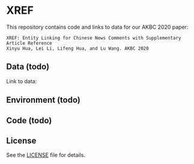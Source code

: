 # XREF

This repository contains code and links to data for our AKBC 2020 paper:

```
XREF: Entity Linking for Chinese News Comments with Supplementary Article Reference
Xinyu Hua, Lei Li, Lifeng Hua, and Lu Wang. AKBC 2020
```

## Data (todo)

Link to data:


## Environment (todo)

## Code (todo)

## License

See the [LICENSE](LICENSE) file for details.
